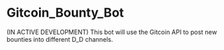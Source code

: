 # Gitcoin_Bounty_Bot
(IN ACTIVE DEVELOPMENT) This bot will use the Gitcoin API to post new bounties into different D_D channels.

